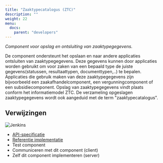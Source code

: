 ```yaml
---
title: "Zaaktypecatalogus (ZTC)"
description: ""
weight: 22
menu:
  docs:
    parent: "developers"
---
```


*Component voor opslag en ontsluiting van zaaktypegegevens.*

De component ondersteunt het opslaan en naar andere applicaties ontsluiten van
zaaktypegegevens. Deze gegevens kunnen door applicaties worden gebruikt om voor
zaken van een bepaald type de juiste gegevens(statussen, resultaattypen,
  documenttypen,..) te bepalen. Applicaties die gebruik maken van deze
  zaaktypegegevens zijn bijvoorbeeld een zaakafhandelcomponent, een
  vergunningcomponent of een subsidiecomponent. Opslag van zaaktypegegevens
  vindt plaats conform het informatiemodel ZTC. De verzameling opgeslagen
  zaaktypegegevens wordt ook aangeduid met de term "zaaktypecatalogus".

## Verwijzingen

![Jenkins][jenkins]

* [API-specificatie](https://ref.tst.vng.cloud/ztc/api/v1/schema/)
* [Referentie implementatie](https://github.com/VNG-Realisatie/gemma-zaaktypecatalogus)
* Test component
* Communiceren met dit component (client)
* Zelf dit component implementeren (server)

[jenkins]: https://jenkins.nlx.io/buildStatus/icon?job=gemma-zaaktypecatalogus-stable
